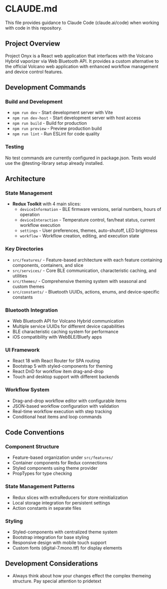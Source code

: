 # CLAUDE.md

This file provides guidance to Claude Code (claude.ai/code) when working with code in this repository.

## Project Overview

Project Onyx is a React web application that interfaces with the Volcano Hybrid vaporizer via Web Bluetooth API. It provides a custom alternative to the official Volcano web application with enhanced workflow management and device control features.

## Development Commands

### Build and Development
- `npm run dev` - Start development server with Vite
- `npm run dev-host` - Start development server with host access
- `npm run build` - Build for production
- `npm run preview` - Preview production build
- `npm run lint` - Run ESLint for code quality

### Testing
No test commands are currently configured in package.json. Tests would use the @testing-library setup already installed.

## Architecture

### State Management
- **Redux Toolkit** with 4 main slices:
  - `deviceInformation` - BLE firmware versions, serial numbers, hours of operation
  - `deviceInteraction` - Temperature control, fan/heat status, current workflow execution
  - `settings` - User preferences, themes, auto-shutoff, LED brightness
  - `workflow` - Workflow creation, editing, and execution state

### Key Directories
- `src/features/` - Feature-based architecture with each feature containing components, containers, and slice
- `src/services/` - Core BLE communication, characteristic caching, and utilities
- `src/themes/` - Comprehensive theming system with seasonal and custom themes
- `src/constants/` - Bluetooth UUIDs, actions, enums, and device-specific constants

### Bluetooth Integration
- Web Bluetooth API for Volcano Hybrid communication
- Multiple service UUIDs for different device capabilities
- BLE characteristic caching system for performance
- iOS compatibility with WebBLE/Bluefy apps

### UI Framework
- React 18 with React Router for SPA routing
- Bootstrap 5 with styled-components for theming
- React DnD for workflow item drag-and-drop
- Touch and desktop support with different backends

### Workflow System
- Drag-and-drop workflow editor with configurable items
- JSON-based workflow configuration with validation
- Real-time workflow execution with step tracking
- Conditional heat items and loop commands

## Code Conventions

### Component Structure
- Feature-based organization under `src/features/`
- Container components for Redux connections
- Styled components using theme provider
- PropTypes for type checking

### State Management Patterns
- Redux slices with extraReducers for store reinitialization
- Local storage integration for persistent settings
- Action constants in separate files

### Styling
- Styled-components with centralized theme system
- Bootstrap integration for base styling
- Responsive design with mobile touch support
- Custom fonts (digital-7.mono.ttf) for display elements

## Development Considerations
- Always think about how your changes effect the complex themeing structure. Pay special attention to pridetext